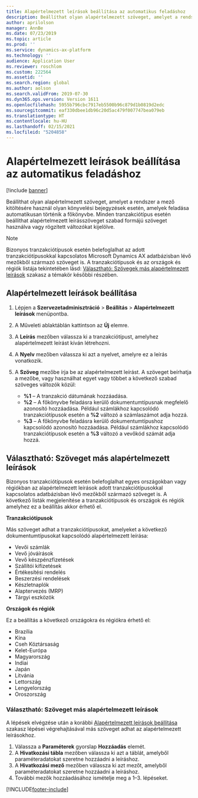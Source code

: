 ```yaml
---
title: Alapértelmezett leírások beállítása az automatikus feladáshoz
description: Beállíthat olyan alapértelmezett szöveget, amelyet a rendszer a  mező kitöltésére használ olyan könyvelési bejegyzések esetén, amelyek feladása automatikusan történik a főkönyvbe. Minden tranzakciótípus esetén beállíthat alapértelmezett leírásszöveget szabad formájú szöveget használva vagy rögzített változókat kijelölve.
author: aprilolson
manager: AnnBe
ms.date: 07/23/2019
ms.topic: article
ms.prod: ''
ms.service: dynamics-ax-platform
ms.technology: ''
audience: Application User
ms.reviewer: roschlom
ms.custom: 222564
ms.assetid: ''
ms.search.region: global
ms.author: aolson
ms.search.validFrom: 2019-07-30
ms.dyn365.ops.version: Version 1611
ms.openlocfilehash: 5955b796cbc7917eb5500b96c879d1b0819d2edc
ms.sourcegitcommit: eaf330dbee1db96c20d5ac479f007747bea079eb
ms.translationtype: HT
ms.contentlocale: hu-HU
ms.lasthandoff: 02/15/2021
ms.locfileid: "5204858"
---
```

# <a name="set-up-default-descriptions-for-automatic-posting"></a>Alapértelmezett leírások beállítása az automatikus feladáshoz

[!include [banner](../includes/banner.md)]

Beállíthat olyan alapértelmezett szöveget, amelyet a rendszer a  mező kitöltésére használ olyan könyvelési bejegyzések esetén, amelyek feladása automatikusan történik a főkönyvbe. Minden tranzakciótípus esetén beállíthat alapértelmezett leírásszöveget szabad formájú szöveget használva vagy rögzített változókat kijelölve.

> [!NOTE]
> Bizonyos tranzakciótípusok esetén belefoglalhat az adott tranzakciótípusokkal kapcsolatos Microsoft Dynamics AX adatbázisban lévő mezőkből származó szöveget is. A tranzakciótípusok és az országok és régiók listája tekintetében lásd: [Választható: Szövegek más alapértelmezett leírások](#optional-add-other-text-to-default-descriptions) szakasz a témakör későbbi részében.

## <a name="set-up-default-descriptions"></a>Alapértelmezett leírások beállítása

1. Lépjen a **Szervezetadminisztráció** \> **Beállítás** \> **Alapértelmezett leírások** menüpontba.
2. A Műveleti ablaktáblán kattintson az **Új** elemre.
3. A **Leírás** mezőben válassza ki a tranzakciótípust, amelyhez alapértelmezett leírást kíván létrehozni.
4. A **Nyelv** mezőben válassza ki azt a nyelvet, amelyre ez a leírás vonatkozik.
5. A **Szöveg** mezőbe írja be az alapértelmezett leírást. A szöveget beírhatja a mezőbe, vagy használhat egyet vagy többet a következő szabad szöveges változók közül:

    - **%1** – A tranzakció dátumának hozzáadása.
    - **%2** – A főkönyvbe feladásra kerülő dokumentumtípusnak megfelelő azonosító hozzáadása. Például számlákhoz kapcsolódó tranzakciótípusok esetén a **%2** változó a számlaszámot adja hozzá.
    - **%3** – A főkönyvbe feladásra kerülő dokumentumtípushoz kapcsolódó azonosító hozzáadása. Például számlákhoz kapcsolódó tranzakciótípusok esetén a **%3** változó a vevőkód számát adja hozzá.

## <a name="optional-add-other-text-to-default-descriptions"></a>Választható: Szöveget más alapértelmezett leírások

Bizonyos tranzakciótípusok esetén belefoglalhat egyes országokban vagy régiókban az alapértelmezett leírások adott tranzakciótípusokkal kapcsolatos adatbázisban lévő mezőkből származó szöveget is. A következő listák megjelenítése a tranzakciótípusok és országok és régiók amelyhez ez a beállítás akkor érhető el.

**Tranzakciótípusok**

Más szöveget adhat a tranzakciótípusokat, amelyeket a következő dokumentumtípusokat kapcsolódó alapértelmezett leírása:

- Vevői számlák
- Vevő jóváírások
- Vevő készpénzfizetések
- Szállítói kifizetések
- Értékesítési rendelés
- Beszerzési rendelések
- Készletnaplók
- Alaptervezés (MRP)
- Tárgyi eszközök

**Országok és régiók**

Ez a beállítás a következő országokra és régiókra érhető el:

- Brazília
- Kína
- Cseh Köztársaság
- Kelet-Európa
- Magyarország
- Indiai
- Japán
- Litvánia
- Lettország
- Lengyelország
- Oroszország

### <a name="add-text-to-default-descriptions"></a>Választható: Szöveget más alapértelmezett leírások

A lépések elvégzése után a korábbi [Alapértelmezett leírások beállítása](#set-up-default-descriptions) szakasz lépései végrehajtásával más szöveget adhat az alapértelmezett leírásokhoz.

1. Válassza a **Paraméterek** gyorslap **Hozzáadás** elemét.
2. A **Hivatkozási tábla** mezőben válassza ki azt a táblát, amelyből paraméteradatokat szeretne hozzáadni a leíráshoz.
3. A **Hivatkozási mező** mezőben válassza ki azt mezőt, amelyből paraméteradatokat szeretne hozzáadni a leíráshoz.
4. További mezők hozzáadásához ismételje meg a 1–3. lépéseket.


[!INCLUDE[footer-include](../../includes/footer-banner.md)]